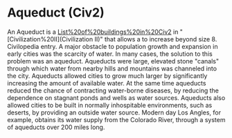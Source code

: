 # Aqueduct (Civ2)

 An Aqueduct is a [List%20of%20buildings%20in%20Civ2](building) in "[Civilization%20II](Civilization II)" that allows a to increase beyond size 8.
Civilopedia entry.
A major obstacle to population growth and expansion in early cities was the scarcity of water. In many cases, the solution to this problem was an aqueduct. Aqueducts were large, elevated stone "canals" through which water from nearby hills and mountains was channeled into the city. Aqueducts allowed cities to grow much larger by significantly increasing the amount of available water. At the same time aqueducts reduced the chance of contracting water-borne diseases, by reducing the dependence on stagnant ponds and wells as water sources. Aqueducts also allowed cities to be built in normally inhospitable environments, such as deserts, by providing an outside water source. Modern day Los Angles, for example, obtains its water supply from the Colorado River, through a system of aqueducts over 200 miles long.
